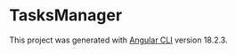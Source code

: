 # TasksManager

This project was generated with [Angular CLI](https://github.com/angular/angular-cli) version 18.2.3.
